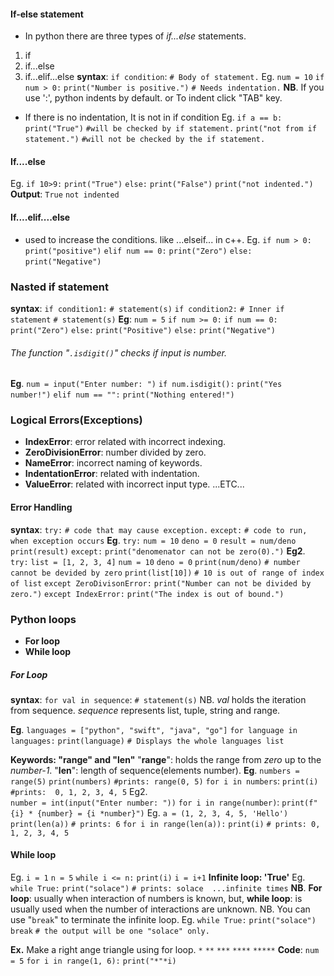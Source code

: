 #### If-else statement
- In python there are three types of *if...else* statements.
1. if
2. if...else
3. if...elif...else
**syntax**:  `if condition`:
            `# Body of statement.`
	Eg.   `num = 10`
	    `if num > 0:`
		    `print("Number is positive.")`    `# Needs indentation.`
**NB**. If you use ':',  python indents by default. or To indent click "TAB" key.
- If there is no indentation, It is not in if condition
Eg.   `if a == b:`
         `print("True")`     `#will be checked by if statement.`
    `print("not from if statement.")`     `#will not be checked by the if statement.`
#### If....else
Eg.    `if 10>9:`
         `print("True")`
    `else:`
         `print("False")`
    `print("not indented.")`
**Output**:  `True`
        `not indented`
#### If....elif....else
- used to increase the conditions. like ...elseif... in c++.
Eg.    `if num > 0:`
         `print("positive")`
    `elif num == 0:`
         `print("Zero")`
    `else:`
         `print("Negative")`
### Nasted if statement
**syntax**:
       `if condition1:`
           `# statement(s)`
           `if condition2:`          `# Inner if statement`
              `# statement(s)`
**Eg**:   `num = 5`
    `if num >= 0:`
        `if num == 0:`
            `print("Zero")`
         `else:`
            `print("Positive")`
    `else:`
        `print("Negative")`
        
###### The function  "`.isdigit()`" checks if input is number.
**Eg**.      `num = input("Enter number: ")`
      `if num.isdigit():`
         `print("Yes number!")`
     `elif num == "":`
         `print("Nothing entered!")`
### Logical Errors(Exceptions)
- **IndexError**: error related with incorrect indexing.
- **ZeroDivisionError**: number divided by zero.
- **NameError**: incorrect naming of keywords.
- **IndentationError**: related with indentation.
- **ValueError**: related with incorrect input type.     ...ETC...
#### Error Handling
**syntax**:
	`try:`
	    `# code that may cause exception.`
	`except:`
	     `# code to run, when exception occurs`
**Eg**.    `try:`
        `num = 10`
        `deno = 0`
        `result = num/deno`
        `print(result)`
    `except:`
        `print("denomenator can not be zero(0).")`
**Eg2**.    `try:`
         `list = [1, 2, 3, 4]`
         `num = 10`
        `deno = 0`
        `print(num/deno)`      `# number cannot be devided by zero`
        `print(list[10])`      `# 10 is out of range of index of list`
     `except ZeroDivisonError:`
        `print("Number can not be divided by zero.")`
    `except IndexError:`
        `print("The index is out of bound.")`
### Python loops
- **For loop**
- **While loop**
##### For Loop
**syntax**:    `for val in sequence`:
             `# statement(s)`
NB. *val* holds the iteration from sequence.  *sequence* represents list, tuple, string and range. 

**Eg**.   `languages = ["python", "swift", "java", "go"]`
    `for language in languages:`
          `print(language)`       `# Displays the whole languages list`
          
**Keywords: "range" and "len"**
"**range**": holds the range from *zero* up to the *number-1*.
"**len**": length of sequence(elements number).
**Eg**.    `numbers = range(5)`
    `print(numbers)`   `#prints: range(0, 5)`
    `for i in numbers`:
	    `print(i)`        `#prints:  0, 1, 2, 3, 4, 5`
Eg2.   
     `number = int(input("Enter number: "))`
     `for i in range(number)`:
	    `print(f"{i} * {number} = {i *number}")`
Eg.   `a = (1, 2, 3, 4, 5, 'Hello')`
    `print(len(a))`     `# prints: 6`
    `for i in range(len(a)):`
        `print(i)`       `# prints: 0, 1, 2, 3, 4, 5`
#### While loop
Eg.    `i = 1`
    `n = 5`
    `while i <= n:`
        `print(i)`
        `i = i+1`
**Infinite loop: 'True'**
Eg.   `while True:`
        `print("solace")`      `# prints: solace  ...infinite times`
**NB**.   **For loop**: usually when interaction of numbers is known, 
but, **while loop**: is usually used when the number of interactions are unknown.
NB. You can use "`break`" to terminate the infinite loop.
Eg.    `while True:`
        `print("solace")`
        `break`
    `# the output will be one "solace" only.`

**Ex.** Make a right ange triangle using for loop.
		`*`
		`**`
		`***`
		`****`
		`*****`
**Code**:
   `num = 5`
   `for i in range(1, 6):`
       `print("*"*i)`
       